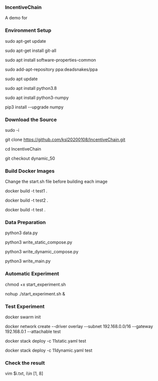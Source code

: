### IncentiveChain
A demo for

### Environment Setup
sudo apt-get update

sudo apt-get install git-all

sudo apt install software-properties-common

sudo add-apt-repository ppa:deadsnakes/ppa

sudo apt update

sudo apt install python3.8

sudo apt install python3-numpy

pip3 install --upgrade numpy

### Download the Source

sudo -i

git clone https://github.com/ksl20200108/IncentiveChain.git

cd IncentiveChain

git checkout dynamic_50

### Build Docker Images

Change the start.sh file before building each image

docker build -t test1 .

docker build -t test2 .

docker build -t test .

### Data Preparation

python3 data.py

python3 write_static_compose.py

python3 write_dynamic_compose.py

python3 write_main.py

### Automatic Experiment

chmod +x start_experiment.sh

nohup ./start_experiment.sh &

### Test Experiment

docker swarm init

docker network create --driver overlay --subnet 192.168.0.0/16 --gateway 192.168.0.1 --attachable test

docker stack deploy -c 11static.yaml test

docker stack deploy -c 11dynamic.yaml test

### Check the result

vim $i.txt, i\in [1, 8]
